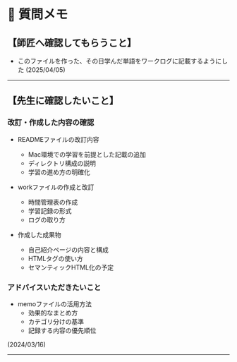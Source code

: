 # 📝 質問メモ

## 【師匠へ確認してもらうこと】
- このファイルを作った、その日学んだ単語をワークログに記載するようにした
(2025/04/05)


---

## 【先生に確認したいこと】
### 改訂・作成した内容の確認
- READMEファイルの改訂内容
  - Mac環境での学習を前提とした記載の追加
  - ディレクトリ構成の説明
  - 学習の進め方の明確化

- workファイルの作成と改訂
  - 時間管理表の作成
  - 学習記録の形式
  - ログの取り方

- 作成した成果物
  - 自己紹介ページの内容と構成
  - HTMLタグの使い方
  - セマンティックHTML化の予定

### アドバイスいただきたいこと
- memoファイルの活用方法
  - 効果的なまとめ方
  - カテゴリ分けの基準
  - 記録する内容の優先順位

(2024/03/16)

--- 